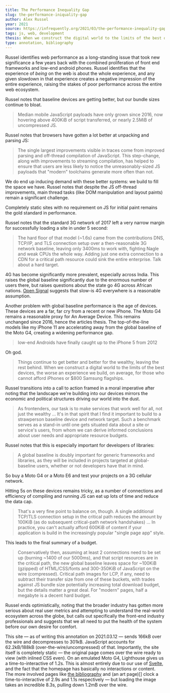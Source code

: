```yaml
---
title: The Performance Inequality Gap
slug: the-performance-iniquality-gap
author: Alex Russel
year: 2021
source: https://infrequently.org/2021/03/the-performance-inequality-gap/
tags: js, web, development
thesis: When we construct the digital world to the limits of the best devices, we build a less usable one for the 80+% of the world's users. A rule of thumb limit is ~100KiB of HTML/CSS/fonts and ~300-350KiB of JS (compressed).
type: annotation, bibliography
---
```


Russel identifies web performance as a long-standing issue that took new significance a few years back with the combined proliferation of front end frameworks and low-end android phones. Russel identifies that the experience of _being_ on the web is about the whole experience, and any given slowdown in that experience creates a negative impression of the entire experience, raising the stakes of poor performance across the entire web ecosystem.

Russel notes that baseline devices are getting better, but our bundle sizes continue to bloat.

> Median mobile JavaScript payloads have only grown since 2016, now hovering above 400KiB of script transferred, or nearly 2.5MiB of uncompressed JS.

 Russel notes that browsers have gotten a lot better at unpacking and parsing JS:

 > The single largest improvements visible in traces come from improved parsing and off-thread compilation of JavaScript. This step-change, along with improvements to streaming compilation, has helped to ensure that users are less likely to notice the unreasonably-sized JS payloads that "modern" toolchains generate more often than not.

We do end up inducing demand with these better systems: we build to fill the space we have. Russel notes that despite the JS off-thread improvements, main thread tasks (like DOM manipulation and layout paints) remain a significant challenge.

Completely static sites with no requirement on JS for initial paint remains the gold standard in performance.

Russel notes that the standard 3G network of 2017 left a very narrow margin for successfully loading a site in under 5 second:

> The hard floor of that model (~1.6s) came from the contributions DNS, TCP/IP, and TLS connection setup over a then-reasonable 3G network baseline, leaving only 3400ms to work with, fighting Nagle and weak CPUs the whole way. Adding just one extra connection to a CDN for a critical path resource could sink the entire enterprise. Talk about a hard target.

4G has become significantly more prevalent, especially across India. This raises the global baseline significantly due to the enormous number of users there, but raises questions about the state go 4G across African nations. [Open Signal](https://www.opensignal.com/sites/opensignal-com/files/data/reports/pdf-only/data-2020-05/state_of_mobile_experience_may_2020_opensignal_3_0.pdf) suggests that slow-is 4G everywhere is a reasonable assumption.

Another problem with global baseline performance is the age of devices. These devices are a far, far cry from a recent or new iPhone. The Moto G4 remains a reasonable proxy for An Average Device. This remains unchanged since 2016, hence the articles thesis. The top-of-the-line models like my iPhone 11 are accelerating away from the global baseline of the Moto G4, creating a widening performance gap.

> low-end Androids have finally caught up to the iPhone 5 from 2012

Oh god.

> Things continue to get better and better for the wealthy, leaving the rest behind. When we construct a digital world to the limits of the best devices, the worse an experience we build, on average, for those who cannot afford iPhones or $800 Samsung flagships.

Russel transitions into a call to action framed in a moral imperative after noting that the landscape we're building into our devices mirrors the economic and political structures driving our world into the dust.

> As frontenders, our task is to make services that work well for all, not just the wealthy … It's in that spirit that I find it important to build to a strawperson baseline device and network target. Such a benchmark serves as a stand-in until one gets situated data about a site or service's users, from whom we can derive informed conclusions about user needs and appropriate resource budgets.

Russel notes that this is especially important for developers of libraries:

> A global baseline is doubly important for generic frameworks and libraries, as they will be included in projects targeted at global-baseline users, whether or not developers have that in mind.

So buy a Moto G4 or a Moto E6 and test your projects on a 3G cellular network.

Hitting 5s on these devices remains tricky, as a number of connections and efficiency of compiling and running JS can eat up lots of time and reduce the data cap.

> That's a very fine point to balance on, though. A single additional TCP/TLS connection setup in the critical path reduces the amount by 100KiB (as do subsequent critical-path network handshakes) … In practice, you can't actually afford 600KiB of content if your application is build in the increasingly popular "single page app" style.

This leads to the final summary of a budget.

> Conservatively then, assuming at least 2 connections need to be set up (burning ~1400 of our 5000ms), and that script resources are in the critical path, the new global baseline leaves space for ~100KiB (gzipped) of HTML/CSS/fonts and 300-350KiB of JavaScript on the wire (compressed). Critical path images for LCP, if any, need to subtract their transfer size from one of these buckets, with trades against JS bundle size potentially increasing total download budget, but the details matter a great deal. For "modern" pages, half a megabyte is a decent hard budget.

Russel ends optimistically, noting that the broader industry has gotten more serious about real user metrics and attempting to understand the real-world ecosystem across the globe, but calls out specifically the front-end industry professionals and suggests that we all need to put the health of the system before our own desire for comfort.

This site — as of writing this annotation on 2021.03.12 — sends 166kB over the wire and decompresses to 301kB. JavaScript accounts for 62.2kB/188kB (over-the-wire/uncompressed) of that. Importantly, the site itself is completely static — the original page comes over the wire ready to view (with inlined CSS even). On an emulated Moto G4, Lighthouse gives us a time-to-interactive of 1.2s. This is almost entirely due to our use of [Svelte](https://svelte.dev/), and the fact that the homepage has basically no interactions or content. The more involved pages like [the bibliography](/bibliography) and (an art page)[] clock a time-to-interactive of 2.9s and 1.1s respectively — but loading the image takes an incredible 8.3s, pulling down 1.2mB over the wire.